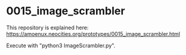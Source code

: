 # 0015_image_scrambler
This repository is explained here: https://amoenux.neocities.org/prototypes/0015_image_scrambler.html

Execute with "python3 ImageScrambler.py".
